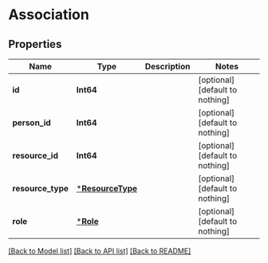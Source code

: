 # Association


## Properties
Name | Type | Description | Notes
------------ | ------------- | ------------- | -------------
**id** | **Int64** |  | [optional] [default to nothing]
**person_id** | **Int64** |  | [optional] [default to nothing]
**resource_id** | **Int64** |  | [optional] [default to nothing]
**resource_type** | [***ResourceType**](ResourceType.md) |  | [optional] [default to nothing]
**role** | [***Role**](Role.md) |  | [optional] [default to nothing]


[[Back to Model list]](../README.md#models) [[Back to API list]](../README.md#api-endpoints) [[Back to README]](../README.md)


